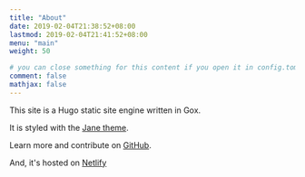 ```yaml
---
title: "About"
date: 2019-02-04T21:38:52+08:00
lastmod: 2019-02-04T21:41:52+08:00
menu: "main"
weight: 50

# you can close something for this content if you open it in config.toml.
comment: false
mathjax: false
---
```


This site is a Hugo static site engine written in Gox.

It is styled with the [Jane theme](https://github.com/xianmin/hugo-theme-jane).

Learn more and contribute on [GitHub](https://github.com/gohugoio).

And, it's hosted on [Netlify](https://netlify.com)
